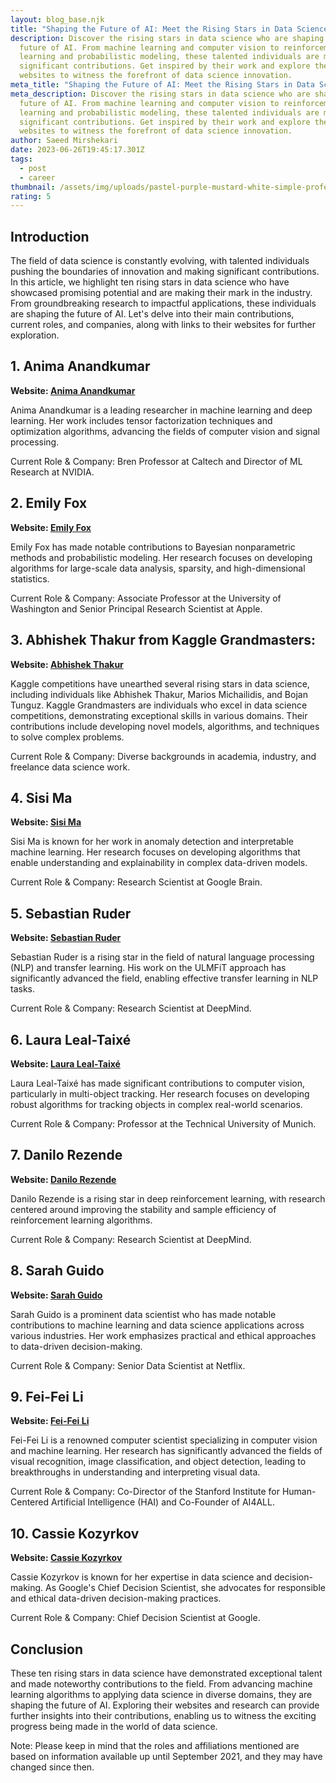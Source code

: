 ```yaml
---
layout: blog_base.njk
title: "Shaping the Future of AI: Meet the Rising Stars in Data Science"
description: Discover the rising stars in data science who are shaping the
  future of AI. From machine learning and computer vision to reinforcement
  learning and probabilistic modeling, these talented individuals are making
  significant contributions. Get inspired by their work and explore their
  websites to witness the forefront of data science innovation.
meta_title: "Shaping the Future of AI: Meet the Rising Stars in Data Science"
meta_description: Discover the rising stars in data science who are shaping the
  future of AI. From machine learning and computer vision to reinforcement
  learning and probabilistic modeling, these talented individuals are making
  significant contributions. Get inspired by their work and explore their
  websites to witness the forefront of data science innovation.
author: Saeed Mirshekari
date: 2023-06-26T19:45:17.301Z
tags:
  - post
  - career
thumbnail: /assets/img/uploads/pastel-purple-mustard-white-simple-professional-employment-linkedin-profile-picture-2-.png
rating: 5
---
```

<h2>Introduction</h2>

The field of data science is constantly evolving, with talented individuals pushing the boundaries of innovation and making significant contributions. In this article, we highlight ten rising stars in data science who have showcased promising potential and are making their mark in the industry. From groundbreaking research to impactful applications, these individuals are shaping the future of AI. Let's delve into their main contributions, current roles, and companies, along with links to their websites for further exploration.



<h2>1. Anima Anandkumar</h2>

**Website: [Anima Anandkumar](http://tensorlab.cms.caltech.edu/users/anima/)**



Anima Anandkumar is a leading researcher in machine learning and deep learning. Her work includes tensor factorization techniques and optimization algorithms, advancing the fields of computer vision and signal processing.



Current Role & Company: Bren Professor at Caltech and Director of ML Research at NVIDIA.



<h2>2. Emily Fox</h2>

**Website: [Emily Fox](https://homes.cs.washington.edu/~ebfox/)**

Emily Fox has made notable contributions to Bayesian nonparametric methods and probabilistic modeling. Her research focuses on developing algorithms for large-scale data analysis, sparsity, and high-dimensional statistics.



Current Role & Company: Associate Professor at the University of Washington and Senior Principal Research Scientist at Apple.



<h2>3. Abhishek Thakur from Kaggle Grandmasters:</h2>

**Website: [Abhishek Thakur](https://www.youtube.com/AbhishekThakurAbhi)**



Kaggle competitions have unearthed several rising stars in data science, including individuals like Abhishek Thakur, Marios Michailidis, and Bojan Tunguz. Kaggle Grandmasters are individuals who excel in data science competitions, demonstrating exceptional skills in various domains. Their contributions include developing novel models, algorithms, and techniques to solve complex problems.

Current Role & Company: Diverse backgrounds in academia, industry, and freelance data science work.



<h2>4. Sisi Ma</h2>

**Website: [Sisi Ma](https://healthinformatics.umn.edu/staff/sisi-ma)**



Sisi Ma is known for her work in anomaly detection and interpretable machine learning. Her research focuses on developing algorithms that enable understanding and explainability in complex data-driven models.



Current Role & Company: Research Scientist at Google Brain.

<h2>5. Sebastian Ruder</h2>

**Website: [Sebastian Ruder](http://ruder.io/)**

Sebastian Ruder is a rising star in the field of natural language processing (NLP) and transfer learning. His work on the ULMFiT approach has significantly advanced the field, enabling effective transfer learning in NLP tasks.



Current Role & Company: Research Scientist at DeepMind.



<h2>6. Laura Leal-Taixé</h2>

**Website: [Laura Leal-Taixé](https://dvl.in.tum.de/team/lealtaixe/)**

Laura Leal-Taixé has made significant contributions to computer vision, particularly in multi-object tracking. Her research focuses on developing robust algorithms for tracking objects in complex real-world scenarios.

Current Role & Company: Professor at the Technical University of Munich.



<h2>7. Danilo Rezende</h2>

**Website: [Danilo Rezende](https://danilorezende.com/about/)**



Danilo Rezende is a rising star in deep reinforcement learning, with research centered around improving the stability and sample efficiency of reinforcement learning algorithms.



Current Role & Company: Research Scientist at DeepMind.

<h2>8. Sarah Guido</h2>

**Website: [Sarah Guido](https://www.linkedin.com/in/sarahguido/)**



Sarah Guido is a prominent data scientist who has made notable contributions to machine learning and data science applications across various industries. Her work emphasizes practical and ethical approaches to data-driven decision-making.



Current Role & Company: Senior Data Scientist at Netflix.

<h2>9. Fei-Fei Li</h2>

**Website: [Fei-Fei Li](http://ai.stanford.edu/~feifeili/)**



Fei-Fei Li is a renowned computer scientist specializing in computer vision and machine learning. Her research has significantly advanced the fields of visual recognition, image classification, and object detection, leading to breakthroughs in understanding and interpreting visual data.

Current Role & Company: Co-Director of the Stanford Institute for Human-Centered Artificial Intelligence (HAI) and Co-Founder of AI4ALL.



<h2>10. Cassie Kozyrkov</h2>

**Website: [Cassie Kozyrkov](https://www.linkedin.com/in/cassiekozyrkov/)**



Cassie Kozyrkov is known for her expertise in data science and decision-making. As Google's Chief Decision Scientist, she advocates for responsible and ethical data-driven decision-making practices.



Current Role & Company: Chief Decision Scientist at Google.

<h2>Conclusion</h2>

These ten rising stars in data science have demonstrated exceptional talent and made noteworthy contributions to the field. From advancing machine learning algorithms to applying data science in diverse domains, they are shaping the future of AI. Exploring their websites and research can provide further insights into their contributions, enabling us to witness the exciting progress being made in the world of data science.



Note: Please keep in mind that the roles and affiliations mentioned are based on information available up until September 2021, and they may have changed since then.
